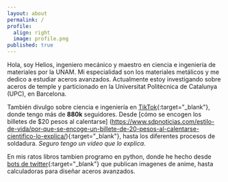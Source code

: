 ```yaml
---
layout: about
permalink: /
profile:
  align: right
  image: profile.png
published: true
---
```


Hola, soy Helios, ingeniero mecánico y maestro en ciencia e ingeniería de materiales por la UNAM. Mi especialidad son los materiales metálicos y me dedico a estudiar aceros avanzados. Actualmente estoy investigando sobre aceros de temple y particionado en la Universitat Politècnica de Catalunya (UPC), en Barcelona.

También divulgo sobre ciencia e ingeniería en [TikTok](https://www.tiktok.com/@heliouz_){:target="_blank"}, donde tengo más de __880k__ seguidores. Desde [cómo se encogen los billetes de $20 pesos al calentarse] (https://www.sdpnoticias.com/estilo-de-vida/por-que-se-encoge-un-billete-de-20-pesos-al-calentarse-cientifico-lo-explica/){:target="_blank"}, hasta los diferentes procesos de soldadura. _Seguro tengo un video que lo explica._

En mis ratos libros tambien programo en python, donde he hecho desde [bots de twitter]([https://www.tiktok.com/@heliouz_](https://twitter.com/BigakuSan)){:target="_blank"} que publican imagenes de anime, hasta calculadoras para diseñar aceros avanzados.
